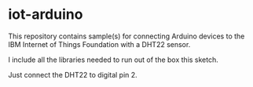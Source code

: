 # iot-arduino
This repository contains sample(s) for connecting Arduino devices to the IBM Internet of Things Foundation with a DHT22 sensor.

I include all the libraries needed to run out of the box this sketch.

Just connect the DHT22 to digital pin 2.


